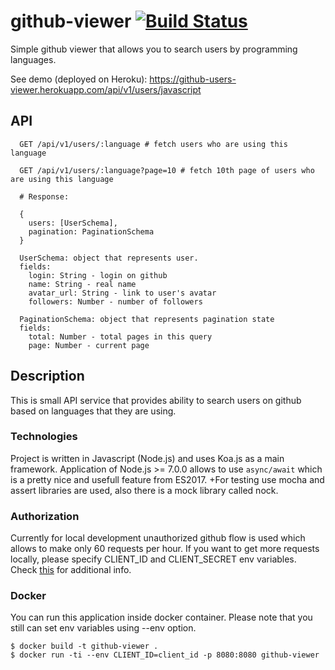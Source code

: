 # github-viewer [![Build Status](https://travis-ci.org/tadjik1/github-viewer.svg?branch=master)](https://travis-ci.org/tadjik1/github-viewer)
Simple github viewer that allows you to search users by programming languages.

See demo (deployed on Heroku): https://github-users-viewer.herokuapp.com/api/v1/users/javascript

## API
```
  GET /api/v1/users/:language # fetch users who are using this language

  GET /api/v1/users/:language?page=10 # fetch 10th page of users who are using this language

  # Response:

  {
    users: [UserSchema],
    pagination: PaginationSchema
  }

  UserSchema: object that represents user.
  fields:
    login: String - login on github
    name: String - real name
    avatar_url: String - link to user's avatar
    followers: Number - number of followers

  PaginationSchema: object that represents pagination state
  fields:
    total: Number - total pages in this query
    page: Number - current page
```

## Description
This is small API service that provides ability to search users on github based on languages that they are using.
### Technologies
Project is written in Javascript (Node.js) and uses Koa.js as a main framework. Application of Node.js >= 7.0.0 allows to use `async/await` which is a pretty nice and usefull feature from ES2017.
+For testing use mocha and assert libraries are used, also there is a mock library called nock.

### Authorization
Currently for local development unauthorized github flow is used which allows to make only 60 requests per hour. If you want to get more requests locally, please specify CLIENT_ID and CLIENT_SECRET env variables. Check [this](https://developer.github.com/v3/#rate-limiting) for additional info.

### Docker
You can run this application inside docker container. Please note that you still can set env variables using --env option.
```
$ docker build -t github-viewer .
$ docker run -ti --env CLIENT_ID=client_id -p 8080:8080 github-viewer
```
